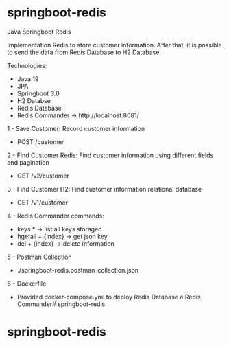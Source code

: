 # springboot-redis

Java Springboot Redis

Implementation Redis to store customer information. After that, it is possible to send the data from Redis Database to H2 Database.

Technologies:
 - Java 19
 - JPA 
 - Springboot 3.0
 - H2 Databse
 - Redis Database
 - Redis Commander -> http://localhost:8081/

1 - Save Customer: Record customer information
 - POST /customer

2 - Find Customer Redis: Find customer information using different fields and pagination
 - GET /v2/customer
 
3 - Find Customer H2: Find customer information relational database
 - GET /v1/customer
 
4 - Redis Commander commands:
 - keys * -> list all keys storaged
 - hgetall + {index} -> get json key
 - del + {index} -> delete information

5 - Postman Collection
 - ./springboot-redis.postman_collection.json

6 - Dockerfile
 - Provided docker-compose.yml to deploy Redis Database e Redis Commander# springboot-redis
# springboot-redis
